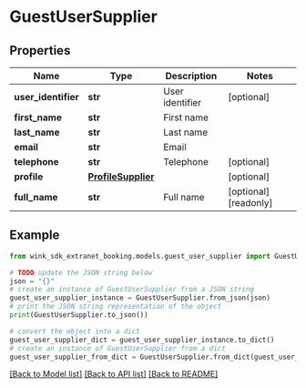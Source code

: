# GuestUserSupplier


## Properties

Name | Type | Description | Notes
------------ | ------------- | ------------- | -------------
**user_identifier** | **str** | User identifier | [optional] 
**first_name** | **str** | First name | 
**last_name** | **str** | Last name | 
**email** | **str** | Email | 
**telephone** | **str** | Telephone | [optional] 
**profile** | [**ProfileSupplier**](ProfileSupplier.md) |  | [optional] 
**full_name** | **str** | Full name | [optional] [readonly] 

## Example

```python
from wink_sdk_extranet_booking.models.guest_user_supplier import GuestUserSupplier

# TODO update the JSON string below
json = "{}"
# create an instance of GuestUserSupplier from a JSON string
guest_user_supplier_instance = GuestUserSupplier.from_json(json)
# print the JSON string representation of the object
print(GuestUserSupplier.to_json())

# convert the object into a dict
guest_user_supplier_dict = guest_user_supplier_instance.to_dict()
# create an instance of GuestUserSupplier from a dict
guest_user_supplier_from_dict = GuestUserSupplier.from_dict(guest_user_supplier_dict)
```
[[Back to Model list]](../README.md#documentation-for-models) [[Back to API list]](../README.md#documentation-for-api-endpoints) [[Back to README]](../README.md)


